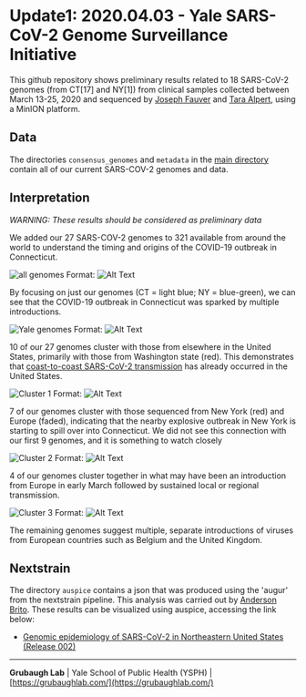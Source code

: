 # Update1: 2020.04.03 - Yale SARS-CoV-2 Genome Surveillance Initiative
This github repository shows preliminary results related to 18 SARS-CoV-2 genomes (from CT[17] and NY[1]) from clinical samples collected between March 13-25, 2020 and sequenced by [Joseph Fauver](https://twitter.com/JosephFauver) and [Tara Alpert](https://twitter.com/tdalpert), using a MinION platform.

## Data

The directories `consensus_genomes` and `metadata` in the [main directory](https://github.com/grubaughlab/CT-SARS-CoV-2) contain all of our current SARS-COV-2 genomes and data.

## Interpretation

*WARNING: These results should be considered as preliminary data*

We added our 27 SARS-COV-2 genomes to 321 available from around the world to understand the timing and origins of the COVID-19 outbreak in Connecticut.

![all genomes](https://github.com/grubaughlab/CT-SARS-CoV-2/update1/all_Yale.png)
Format: ![Alt Text](url)

By focusing on just our genomes (CT = light blue; NY = blue-green), we can see that the COVID-19 outbreak in Connecticut was sparked by multiple introductions.

![Yale genomes](https://github.com/grubaughlab/CT-SARS-CoV-2/update1/all_genomes.png)
Format: ![Alt Text](url)

10 of our 27 genomes cluster with those from elsewhere in the United States, primarily with those from Washington state (red). This demonstrates that [coast-to-coast SARS-CoV-2 transmission](https://www.medrxiv.org/content/10.1101/2020.03.25.20043828v1) has already occurred in the United States.

![Cluster 1](https://github.com/grubaughlab/CT-SARS-CoV-2/update1/Yale_cluster1.png)
Format: ![Alt Text](url)

7 of our genomes cluster with those sequenced from New York (red) and Europe (faded), indicating that the nearby explosive outbreak in New York is starting to spill over into Connecticut. We did not see this connection with our first 9 genomes, and it is something to watch closely

![Cluster 2](https://github.com/grubaughlab/CT-SARS-CoV-2/update1/Yale_cluster2.png)
Format: ![Alt Text](url)

4 of our genomes cluster together in what may have been an introduction from Europe in early March followed by sustained  local or regional transmission.

![Cluster 3](https://github.com/grubaughlab/CT-SARS-CoV-2/update1/Yale_cluster3.png)
Format: ![Alt Text](url)

The remaining genomes suggest multiple, separate introductions of viruses from European countries such as Belgium and the United Kingdom.

## Nextstrain

The directory `auspice` contains a json that was produced using the 'augur' from the nextstrain pipeline. This analysis was carried out by [Anderson Brito](https://twitter.com/AndersonBrito_). These results can be visualized using auspice, accessing the link below:

* [Genomic epidemiology of SARS-CoV-2 in Northeastern United States (Release 002)](https://nextstrain.org/community/andersonbrito/ns-temp/update1)

---

**Grubaugh Lab** | Yale School of Public Health (YSPH) | [https://grubaughlab.com/](https://grubaughlab.com/)
